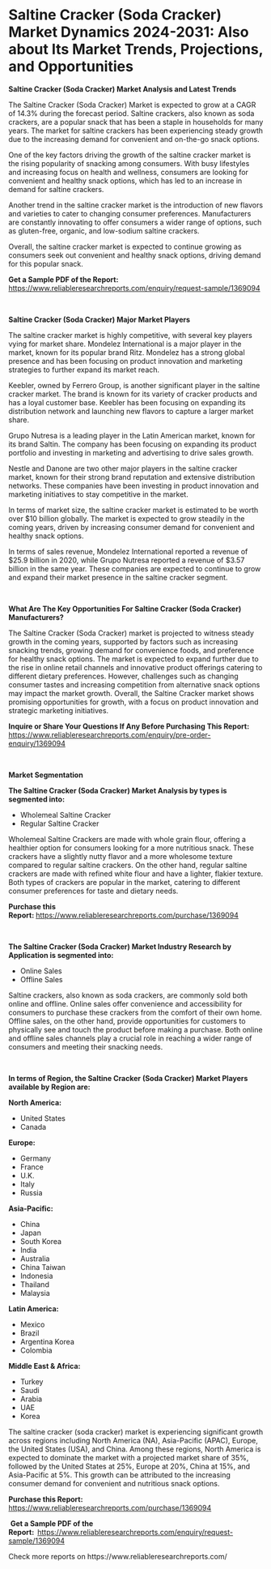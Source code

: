 <p><h1>Saltine Cracker (Soda Cracker) Market Dynamics 2024-2031: Also about Its Market Trends, Projections, and Opportunities</h1></p><p><strong>Saltine Cracker (Soda Cracker) Market Analysis and Latest Trends</strong></p>
<p><p>The Saltine Cracker (Soda Cracker) Market is expected to grow at a CAGR of 14.3% during the forecast period. Saltine crackers, also known as soda crackers, are a popular snack that has been a staple in households for many years. The market for saltine crackers has been experiencing steady growth due to the increasing demand for convenient and on-the-go snack options.</p><p>One of the key factors driving the growth of the saltine cracker market is the rising popularity of snacking among consumers. With busy lifestyles and increasing focus on health and wellness, consumers are looking for convenient and healthy snack options, which has led to an increase in demand for saltine crackers.</p><p>Another trend in the saltine cracker market is the introduction of new flavors and varieties to cater to changing consumer preferences. Manufacturers are constantly innovating to offer consumers a wider range of options, such as gluten-free, organic, and low-sodium saltine crackers.</p><p>Overall, the saltine cracker market is expected to continue growing as consumers seek out convenient and healthy snack options, driving demand for this popular snack.</p></p>
<p><strong>Get a Sample PDF of the Report:&nbsp;</strong> <a href="https://www.reliableresearchreports.com/enquiry/request-sample/1369094">https://www.reliableresearchreports.com/enquiry/request-sample/1369094</a></p>
<p>&nbsp;</p>
<p><strong>Saltine Cracker (Soda Cracker) Major Market Players</strong></p>
<p><p>The saltine cracker market is highly competitive, with several key players vying for market share. Mondelez International is a major player in the market, known for its popular brand Ritz. Mondelez has a strong global presence and has been focusing on product innovation and marketing strategies to further expand its market reach.</p><p>Keebler, owned by Ferrero Group, is another significant player in the saltine cracker market. The brand is known for its variety of cracker products and has a loyal customer base. Keebler has been focusing on expanding its distribution network and launching new flavors to capture a larger market share.</p><p>Grupo Nutresa is a leading player in the Latin American market, known for its brand Saltin. The company has been focusing on expanding its product portfolio and investing in marketing and advertising to drive sales growth.</p><p>Nestle and Danone are two other major players in the saltine cracker market, known for their strong brand reputation and extensive distribution networks. These companies have been investing in product innovation and marketing initiatives to stay competitive in the market.</p><p>In terms of market size, the saltine cracker market is estimated to be worth over $10 billion globally. The market is expected to grow steadily in the coming years, driven by increasing consumer demand for convenient and healthy snack options.</p><p>In terms of sales revenue, Mondelez International reported a revenue of $25.9 billion in 2020, while Grupo Nutresa reported a revenue of $3.57 billion in the same year. These companies are expected to continue to grow and expand their market presence in the saltine cracker segment.</p></p>
<p>&nbsp;</p>
<p><strong>What Are The Key Opportunities For Saltine Cracker (Soda Cracker) Manufacturers?</strong></p>
<p><p>The Saltine Cracker (Soda Cracker) market is projected to witness steady growth in the coming years, supported by factors such as increasing snacking trends, growing demand for convenience foods, and preference for healthy snack options. The market is expected to expand further due to the rise in online retail channels and innovative product offerings catering to different dietary preferences. However, challenges such as changing consumer tastes and increasing competition from alternative snack options may impact the market growth. Overall, the Saltine Cracker market shows promising opportunities for growth, with a focus on product innovation and strategic marketing initiatives.</p></p>
<p><strong>Inquire or Share Your Questions If Any Before Purchasing This Report:</strong> <a href="https://www.reliableresearchreports.com/enquiry/pre-order-enquiry/1369094">https://www.reliableresearchreports.com/enquiry/pre-order-enquiry/1369094</a></p>
<p>&nbsp;</p>
<p><strong>Market Segmentation</strong></p>
<p><strong>The Saltine Cracker (Soda Cracker) Market Analysis by types is segmented into:</strong></p>
<p><ul><li>Wholemeal Saltine Cracker</li><li>Regular Saltine Cracker</li></ul></p>
<p><p>Wholemeal Saltine Crackers are made with whole grain flour, offering a healthier option for consumers looking for a more nutritious snack. These crackers have a slightly nutty flavor and a more wholesome texture compared to regular saltine crackers. On the other hand, regular saltine crackers are made with refined white flour and have a lighter, flakier texture. Both types of crackers are popular in the market, catering to different consumer preferences for taste and dietary needs.</p></p>
<p><strong>Purchase this Report:&nbsp;</strong><a href="https://www.reliableresearchreports.com/purchase/1369094">https://www.reliableresearchreports.com/purchase/1369094</a></p>
<p>&nbsp;</p>
<p><strong>The Saltine Cracker (Soda Cracker) Market Industry Research by Application is segmented into:</strong></p>
<p><ul><li>Online Sales</li><li>Offline Sales</li></ul></p>
<p><p>Saltine crackers, also known as soda crackers, are commonly sold both online and offline. Online sales offer convenience and accessibility for consumers to purchase these crackers from the comfort of their own home. Offline sales, on the other hand, provide opportunities for customers to physically see and touch the product before making a purchase. Both online and offline sales channels play a crucial role in reaching a wider range of consumers and meeting their snacking needs.</p></p>
<p>&nbsp;</p>
<p><strong>In terms of Region, the Saltine Cracker (Soda Cracker) Market Players available by Region are:</strong></p>
<p>
    <p> <strong> North America: </strong>
        <ul>
            <li>United States</li>
            <li>Canada</li>
        </ul>
        </p> 
    <p> <strong> Europe: </strong>
        <ul>
            <li>Germany</li>
            <li>France</li>
            <li>U.K.</li>
            <li>Italy</li>
            <li>Russia</li>
        </ul>
        </p> 
    <p> <strong> Asia-Pacific: </strong>
        <ul>
            <li>China</li>
            <li>Japan</li>
            <li>South Korea</li>
            <li>India</li>
            <li>Australia</li>
            <li>China Taiwan</li>
            <li>Indonesia</li>
            <li>Thailand</li>
            <li>Malaysia</li>
        </ul>
        </p> 
    <p> <strong> Latin America: </strong>
        <ul>
            <li>Mexico</li>
            <li>Brazil</li>
            <li>Argentina Korea</li>
            <li>Colombia</li>
        </ul>
        </p> 
    <p> <strong> Middle East & Africa: </strong>
        <ul>
            <li>Turkey</li>
            <li>Saudi</li>
            <li>Arabia</li>
            <li>UAE</li>
            <li>Korea</li>
        </ul>
    </p>
    </p>
<p><p>The saltine cracker (soda cracker) market is experiencing significant growth across regions including North America (NA), Asia-Pacific (APAC), Europe, the United States (USA), and China. Among these regions, North America is expected to dominate the market with a projected market share of 35%, followed by the United States at 25%, Europe at 20%, China at 15%, and Asia-Pacific at 5%. This growth can be attributed to the increasing consumer demand for convenient and nutritious snack options.</p></p>
<p><strong>Purchase this Report: </strong><a href="https://www.reliableresearchreports.com/purchase/1369094">https://www.reliableresearchreports.com/purchase/1369094</a></p>
<p>&nbsp;<strong>Get a Sample PDF of the Report:&nbsp;&nbsp;</strong><a href="https://www.reliableresearchreports.com/enquiry/request-sample/1369094">https://www.reliableresearchreports.com/enquiry/request-sample/1369094</a></p>
<p><strong></strong></p>
<p>Check more reports on https://www.reliableresearchreports.com/</p>